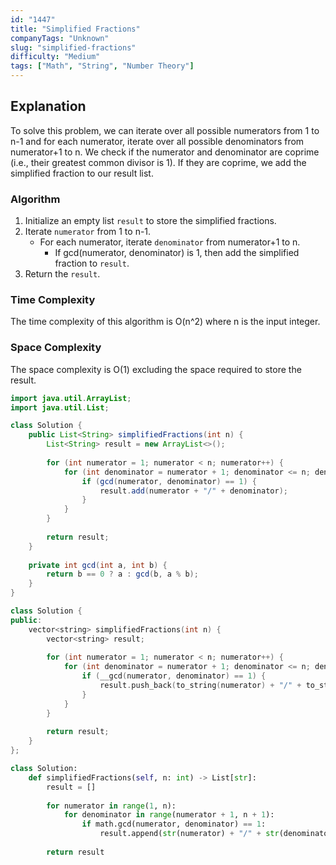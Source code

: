 ```yaml
---
id: "1447"
title: "Simplified Fractions"
companyTags: "Unknown"
slug: "simplified-fractions"
difficulty: "Medium"
tags: ["Math", "String", "Number Theory"]
---
```


## Explanation
To solve this problem, we can iterate over all possible numerators from 1 to n-1 and for each numerator, iterate over all possible denominators from numerator+1 to n. We check if the numerator and denominator are coprime (i.e., their greatest common divisor is 1). If they are coprime, we add the simplified fraction to our result list.

### Algorithm
1. Initialize an empty list `result` to store the simplified fractions.
2. Iterate `numerator` from 1 to n-1.
   - For each numerator, iterate `denominator` from numerator+1 to n.
     - If gcd(numerator, denominator) is 1, then add the simplified fraction to `result`.
3. Return the `result`.

### Time Complexity
The time complexity of this algorithm is O(n^2) where n is the input integer.

### Space Complexity
The space complexity is O(1) excluding the space required to store the result.
```java
import java.util.ArrayList;
import java.util.List;

class Solution {
    public List<String> simplifiedFractions(int n) {
        List<String> result = new ArrayList<>();
        
        for (int numerator = 1; numerator < n; numerator++) {
            for (int denominator = numerator + 1; denominator <= n; denominator++) {
                if (gcd(numerator, denominator) == 1) {
                    result.add(numerator + "/" + denominator);
                }
            }
        }
        
        return result;
    }
    
    private int gcd(int a, int b) {
        return b == 0 ? a : gcd(b, a % b);
    }
}
```

```cpp
class Solution {
public:
    vector<string> simplifiedFractions(int n) {
        vector<string> result;
        
        for (int numerator = 1; numerator < n; numerator++) {
            for (int denominator = numerator + 1; denominator <= n; denominator++) {
                if (__gcd(numerator, denominator) == 1) {
                    result.push_back(to_string(numerator) + "/" + to_string(denominator));
                }
            }
        }
        
        return result;
    }
};
```

```python
class Solution:
    def simplifiedFractions(self, n: int) -> List[str]:
        result = []
        
        for numerator in range(1, n):
            for denominator in range(numerator + 1, n + 1):
                if math.gcd(numerator, denominator) == 1:
                    result.append(str(numerator) + "/" + str(denominator))
        
        return result
```